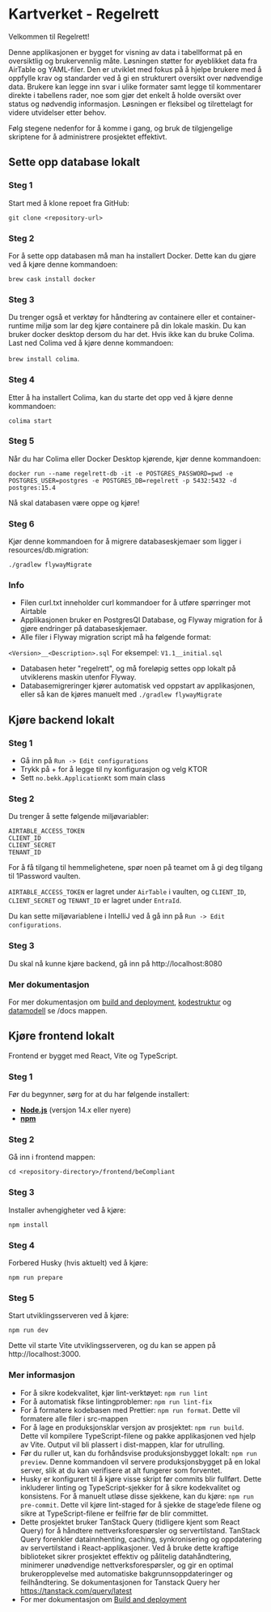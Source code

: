 # Kartverket - Regelrett

Velkommen til Regelrett!

Denne applikasjonen er bygget for visning av data i tabellformat på en oversiktlig og brukervennlig måte. Løsningen støtter for øyeblikket 
data fra AirTable og YAML-filer. Den er utviklet med fokus på å hjelpe brukere med å oppfylle krav og standarder ved å gi 
en strukturert oversikt over nødvendige data. Brukere kan legge inn svar i ulike formater samt legge til kommentarer 
direkte i tabellens rader, noe som gjør det enkelt å holde oversikt over status og nødvendig informasjon. Løsningen er 
fleksibel og tilrettelagt for videre utvidelser etter behov.

Følg stegene nedenfor for å komme i gang, og bruk de tilgjengelige skriptene for å administrere prosjektet effektivt.

## Sette opp database lokalt
### Steg 1
Start med å klone repoet fra GitHub:

`git clone <repository-url>`

### Steg 2 
For å sette opp databasen må man ha installert Docker. Dette kan du gjøre ved å kjøre denne kommandoen: 

`brew cask install docker`

### Steg 3
Du trenger også et verktøy for håndtering av containere eller et container-runtime miljø som lar deg kjøre containere på din lokale maskin.
Du kan bruker docker desktop dersom du har det. Hvis ikke kan du bruke Colima. Last ned Colima ved å kjøre denne kommandoen: 

`brew install colima`.

### Steg 4
Etter å ha installert Colima, kan du starte det opp ved å kjøre denne kommandoen: 

`colima start`

### Steg 5
Når du har Colima eller Docker Desktop kjørende, kjør denne kommandoen: 

`docker run --name regelrett-db -it -e POSTGRES_PASSWORD=pwd -e POSTGRES_USER=postgres -e POSTGRES_DB=regelrett -p 5432:5432 -d postgres:15.4`

Nå skal databasen være oppe og kjøre!

### Steg 6
Kjør denne kommandoen for å migrere databaseskjemaer som ligger i resources/db.migration:

`./gradlew flywayMigrate`

### Info
- Filen curl.txt inneholder curl kommandoer for å utføre spørringer mot Airtable
- Applikasjonen bruker en PostgresQl Database, og Flyway migration for å gjøre endringer på databaseskjemaer. 
- Alle filer i Flyway migration script må ha følgende format:

`<Version>__<Description>.sql` For eksempel: `V1.1__initial.sql`

- Databasen heter "regelrett", og må foreløpig settes opp lokalt på utviklerens maskin utenfor Flyway.
- Databasemigreringer kjører automatisk ved oppstart av applikasjonen, eller så kan de kjøres manuelt med `./gradlew flywayMigrate`


## Kjøre backend lokalt

### Steg 1
- Gå inn på `Run -> Edit configurations`
- Trykk på + for å legge til ny konfigurasjon og velg KTOR
- Sett `no.bekk.ApplicationKt` som main class

### Steg 2
Du trenger å sette følgende miljøvariabler:
```
AIRTABLE_ACCESS_TOKEN
CLIENT_ID
CLIENT_SECRET
TENANT_ID
```
For å få tilgang til hemmelighetene, spør noen på teamet om å gi deg tilgang til 1Password vaulten.

`AIRTABLE_ACCESS_TOKEN` er lagret under `AirTable` i vaulten, og `CLIENT_ID`, `CLIENT_SECRET`
og `TENANT_ID` er lagret under `EntraId`.

Du kan sette miljøvariablene i IntelliJ ved å gå inn på `Run -> Edit configurations`.

### Steg 3
Du skal nå kunne kjøre backend, gå inn på http://localhost:8080

### Mer dokumentasjon
For mer dokumentasjon om [build and deployment](./docs/build-and-deployment.md), [kodestruktur](./docs/code-structure.md) og
[datamodell](./docs/data-model.md) se /docs mappen.


## Kjøre frontend lokalt
Frontend er bygget med React, Vite og TypeScript.

### Steg 1
Før du begynner, sørg for at du har følgende installert:

- **[Node.js](https://nodejs.org)** (versjon 14.x eller nyere)
- **[npm](https://www.npmjs.com/get-npm)** 

### Steg 2
Gå inn i frontend mappen:

`cd <repository-directory>/frontend/beCompliant`

### Steg 3
Installer avhengigheter ved å kjøre:

`npm install`

### Steg 4
Forbered Husky (hvis aktuelt) ved å kjøre:

`npm run prepare`

### Steg 5
Start utviklingsserveren ved å kjøre:

`npm run dev`

Dette vil starte Vite utviklingsserveren, og du kan se appen på http://localhost:3000.

### Mer informasjon
- For å sikre kodekvalitet, kjør lint-verktøyet: `npm run lint`
- For å automatisk fikse lintingproblemer: `npm run lint-fix`
- For å formatere kodebasen med Prettier: `npm run format`. Dette vil formatere alle filer i src-mappen
- For å lage en produksjonsklar versjon av prosjektet: `npm run build`. Dette vil kompilere TypeScript-filene og 
pakke applikasjonen ved hjelp av Vite. Output vil bli plassert i dist-mappen, klar for utrulling.
- Før du ruller ut, kan du forhåndsvise produksjonsbygget lokalt: `npm run preview`. Denne kommandoen vil servere 
produksjonsbygget på en lokal server, slik at du kan verifisere at alt fungerer som forventet.
- Husky er konfigurert til å kjøre visse skript før commits blir fullført. Dette inkluderer linting og TypeScript-sjekker
for å sikre kodekvalitet og konsistens. For å manuelt utløse disse sjekkene, kan du kjøre: `npm run pre-commit`. 
Dette vil kjøre lint-staged for å sjekke de stage’ede filene og sikre at TypeScript-filene er feilfrie før de blir
committet.
- Dette prosjektet bruker TanStack Query (tidligere kjent som React Query) for å håndtere nettverksforespørsler og
servertilstand. TanStack Query forenkler datainnhenting, caching, synkronisering og oppdatering av servertilstand i
React-applikasjoner. Ved å bruke dette kraftige biblioteket sikrer prosjektet effektiv og pålitelig datahåndtering,
minimerer unødvendige nettverksforespørsler, og gir en optimal brukeropplevelse med automatiske bakgrunnsoppdateringer
og feilhåndtering. Se dokumentasjonen for Tanstack Query her https://tanstack.com/query/latest
- For mer dokumentasjon om [Build and deployment](./docs/build-and-deployment.md)
